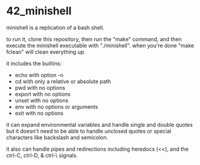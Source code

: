 # 42_minishell

minishell is a replication of a bash shell.

to run it, clone this repository, then run the "make" command, and then execute the minishell executable with "./minishell".
when you're done "make fclean" will clean everything up.

it includes the builtins:
- echo with option -n
- cd with only a relative or absolute path
- pwd with no options
- export with no options
- unset with no options
- env with no options or arguments
- exit with no options

it can expand environmental variables and handle single and double quotes but it doesn't need to be able to handle unclosed quotes or special characters like backslash and semicolon.

it also can handle pipes and redirections including heredocs (<<), and the ctrl-C, ctrl-D, & ctrl-\ signals.


